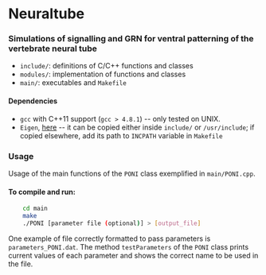 # Neuraltube

### Simulations of signalling and GRN for ventral patterning of the vertebrate neural tube

- `include/`: definitions of C/C++ functions and classes 
- `modules/`: implementation of functions and classes
- `main/`: executables and `Makefile`

#### Dependencies

- `gcc` with C++11 support (`gcc > 4.8.1`) -- only tested on UNIX.
- `Eigen`, [here](http://eigen.tuxfamily.org/index.php?title=Main_Page) -- it can be copied either inside `include/` or `/usr/include`; if copied elsewhere, add its path to `INCPATH` variable in `Makefile`


### Usage

Usage of the main functions of the `PONI` class exemplified in `main/PONI.cpp`.

#### To compile and run:

```bash
	cd main
	make
	./PONI [parameter file (optional)] > [output_file]
```

One example of file correctly formatted to pass parameters is `parameters_PONI.dat`.
The method `testParameters` of the `PONI` class prints current values of each parameter and shows the correct name to be used in the file.

